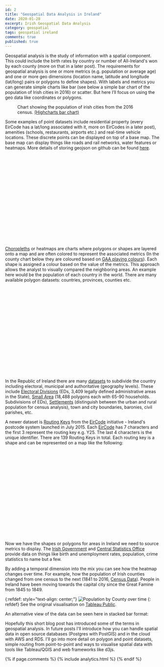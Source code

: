 ```yaml
---
id: 2
title: "Geospatial Data Analysis in Ireland"
date: 2020-01-28
excerpt: Irish Geospatial Data Analysis
category: geospatial
tags: geospatial ireland
comments: true
published: true
---
```


Geospatial analysis is the study of information with a spatial component. This could include the birth rates by country 
or number of All-Ireland's won by each county (more on that in a later post). The requirements for geospatial analysis 
is one or more metrics (e.g. population or average age) and one or more geo dimensions (location name, latitude and 
longitude (lat/long) pairs or polygons to define shapes). With labels and metrics you can generate simple charts like 
bar (see below a simple bar chart of the population of Irish cities in 2016) or scatter. But here I’ll focus on using 
the geo data like coordinates or polygons. 

<script src="https://code.highcharts.com/highcharts.js"></script>
<script src="https://code.highcharts.com/modules/exporting.js"></script>
<script src="https://code.highcharts.com/modules/export-data.js"></script>
<script src="https://code.highcharts.com/modules/accessibility.js"></script>

<figure class="highcharts-figure">
    <div id="container"></div>
    <p class="highcharts-description">
        Chart showing the population of irish cities from the 2016 census. 
        <a href="https://www.highcharts.com/demo/column-rotated-labels">(Highcharts bar chart)</a>
    </p>
</figure>

<script>
Highcharts.chart('container', {
    chart: {
        type: 'column'
    },
    title: {
        text: 'Largest cities in Ireland per 2016'
    },
    subtitle: {
        text: 'Source: <a href="https://en.wikipedia.org/wiki/List_of_urban_areas_in_the_Republic_of_Ireland_by_population">Wikipedia</a>'
    },
    xAxis: {
        type: 'category',
        labels: {
            rotation: -45,
            style: {
                fontSize: '13px',
                fontFamily: 'Verdana, sans-serif'
            }
        }
    },
    yAxis: {
        min: 0,
        title: {
            text: 'Population (thousands)'
        }
    },
    legend: {
        enabled: false
    },
    tooltip: {
        pointFormat: 'Population in 2016: <b>{point.y:.1f} thousands</b>'
    },
    series: [{
        name: 'Population',
        data: [
            ['Dublin', 1173.1],
            ['Cork', 208.6],
            ['Limerick', 94.1],
            ['Galway', 79.9],
            ['Waterford', 53.5],
            ['Drogheda', 40.9],
            ['Swords', 39.2],
            ['Dundalk', 39.0],
            ['Bray', 32.6],
            ['Navan', 30.1]
        ],
        dataLabels: {
            enabled: true,
            rotation: -90,
            color: '#FFFFFF',
            align: 'right',
            format: '{point.y:.1f}',
            y: 10,
            style: {
                fontSize: '11px',
                fontFamily: 'Verdana, sans-serif'
            }
        }
    }]
});
</script>

Some examples of point datasets include residential property (every EirCode has a lat/long associated with it, more on 
EirCodes in a later post), amenities (schools, restaurants, airports etc.) and real-time vehicle locations. These 
discrete points can be displayed on top of a base map. The base map can display things like roads and rail networks, 
water features or heatmaps. More details of storing geojson on github can be found 
[here](https://help.github.com/en/github/managing-files-in-a-repository/mapping-geojson-files-on-github).

<div class="iframely-embed">
  <div class="iframely-responsive" style="padding-bottom: 56.2493%;">
    <a href="https://gist.github.com/martinbpeters/39f26dbcaabd3d6ead9c7d5b347cd42d" data-iframely-url="//cdn.iframe.ly/oTLZjFD"></a>
  </div>
</div>
<script async src="//cdn.iframe.ly/embed.js" charset="utf-8"></script>

[Choropleths](https://en.wikipedia.org/wiki/Choropleth_map) or heatmaps are charts where polygons or shapes are layered 
onto a map and are often colored to represent the associated metrics (In the county chart below they are coloured based 
on [GAA playing colours](https://www.discoveringireland.com/the-colors-of-the-counties-of-ireland/)). Each shape is 
assigned a colour based on the value of the metrics. This approach allows the analyst to visually compared the 
neighboring areas. An example here would be the population of each country in the world. There are many available 
polygon datasets: countries, provinces, counties etc.

<div class="iframely-embed">
  <div class="iframely-responsive" style="padding-bottom: 56.2493%;">
    <a href="https://gist.github.com/martinbpeters/34e258dadca967393291b7a128857350" data-iframely-url="//cdn.iframe.ly/yNtPzpA"></a>
  </div>
</div>
<script async src="//cdn.iframe.ly/embed.js" charset="utf-8"></script>

In the Republic of Ireland there are many [datasets](https://data.gov.ie/organization/ordnance-survey-ireland) to 
subdivide the country including electoral, municipal and authoritative (geography levels). These include 
[Electoral Divisions](https://data.gov.ie/dataset/cso-electoral-divisions-ungeneralised-osi-national-statistical-boundaries-2015) 
(EDs, 3,409 legally defined administrative areas in the State), [Small Area](https://data.gov.ie/ga/dataset/census-small-area) 
(18,488 polygons each with 65-90 households. Subdivisions of EDs), 
[Settlements](https://data.gov.ie/dataset/settlements-ungeneralised-osi-national-statistical-boundaries-2015) 
(distinguish between the urban and rural population for census analysis), town and city boundaries, baronies, civil 
parishes, etc.

A newer dataset is [Routing Keys](https://www.autoaddress.ie/blog/autoaddressblog/2016/09/21/eircode-routing-keys) 
from the [EirCode](https://www.eircode.ie/) initiative - Ireland's postcode system launched in July 2015. Each [EirCode](https://www.eircode.ie/what-is-eircode) 
has 7 characters and the first 3 represent the routing key e.g. Y25. The last 4 characters is the unique identifier. 
There are 139 Routing Keys in total. Each routing key is a shape and can be represented on a map like the following:

<div class="iframely-embed">
  <div class="iframely-responsive" style="padding-bottom: 56.2493%;">
    <a href="https://gist.github.com/martinbpeters/81fe8816a3d800b794874ca0d2457373" data-iframely-url="//cdn.iframe.ly/difr0sv"></a>
  </div>
</div>
<script async src="//cdn.iframe.ly/embed.js" charset="utf-8"></script>

Now we have the shapes or polygons for areas in Ireland we need to source metrics to display. The 
[Irish Government](https://data.gov.ie) and [Central Statistics Office](http://www.cso.ie) provide data on things 
like birth and unemployment rates, population, crime statistics to name but a few. 

By adding a temporal dimension into the mix you can see how the heatmap changes over time. For example, how the 
population of Irish counties changed from one census to the next (1841 to 2016, 
[Census Data](https://data.gov.ie/dataset/population-at-each-census-1841-to-2016-number-by-county-sex-and-censusyear)). 
People in Ireland have been moving towards the capital city since the Great Famine from 1845 to 1849.  

{:refdef: style="text-align: center;"}
![Population by County over time](/static/gifs/population_county_time_series_320.gif)
{: refdef}
See the original visualisation on 
[Tableau Public](https://public.tableau.com/views/population_county_time_series/Map?:display_count=y&publish=yes&:origin=viz_share_link).

<script src="https://cdnjs.cloudflare.com/ajax/libs/cloudinary-core/2.8.0/cloudinary-core-shrinkwrap.js"></script>

An alternative view of the data can be seen here in stacked bar format:
<img 
    data-src="https://res.cloudinary.com/mbp/image/upload/w_auto,c_scale/github/population_county_time_series_abmzht.png" 
    class="cld-responsive">
    
<script type="text/javascript">
    var cl = cloudinary.Cloudinary.new({cloud_name: "demo"}); 
    // replace 'demo' with your cloud name in the line above 
    cl.responsive();
</script>

Hopefully this short blog post has introduced some of the terms in geospatial analysis. In future posts I'll introduce 
how you can handle spatial data in open source databases (Postgres with PostGIS) and in the cloud with AWS and RDS. 
I'll go into more detail on polygon and point datasets, simple routing from point-to-point and ways to visualise spatial
data with tools like Tableau/QGIS and web frameworks like d3js.

{% if page.comments %} 
{% include analytics.html %}
{% endif %}